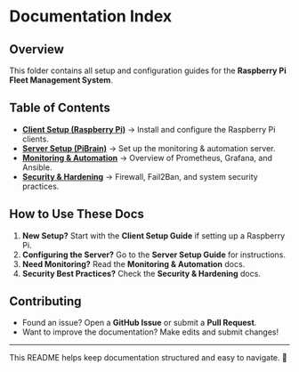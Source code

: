 #  Documentation Index

## Overview
This folder contains all setup and configuration guides for the **Raspberry Pi Fleet Management System**.

##  Table of Contents
- **[Client Setup (Raspberry Pi)](rpi_setup.md)** → Install and configure the Raspberry Pi clients.
- **[Server Setup (PiBrain)](server_setup.md)** → Set up the monitoring & automation server.
- **[Monitoring & Automation](https://github.com/gorman-ap/rpi-fleet-management/tree/main/docs/monitoring)** → Overview of Prometheus, Grafana, and Ansible.
- **[Security & Hardening](security/README.md)** → Firewall, Fail2Ban, and system security practices.

##  How to Use These Docs
1. **New Setup?** Start with the **Client Setup Guide** if setting up a Raspberry Pi.
2. **Configuring the Server?** Go to the **Server Setup Guide** for instructions.
3. **Need Monitoring?** Read the **Monitoring & Automation** docs.
4. **Security Best Practices?** Check the **Security & Hardening** docs.

##  Contributing
- Found an issue? Open a **GitHub Issue** or submit a **Pull Request**.
- Want to improve the documentation? Make edits and submit changes!

---

This README helps keep documentation structured and easy to navigate. 🚀
